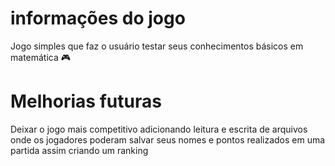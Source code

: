   # informações do jogo 

  Jogo simples que faz o usuário testar seus conhecimentos básicos em matemática :video_game:
  
  # Melhorias futuras 

  Deixar o jogo mais competitivo adicionando leitura e escrita de arquivos onde os jogadores poderam salvar seus nomes e pontos realizados em uma partida assim criando um ranking
